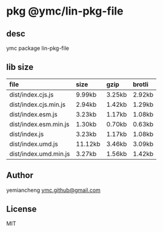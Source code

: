 # pkg @ymc/lin-pkg-file

## desc
ymc package lin-pkg-file

## lib size  
file | size | gzip | brotli
:---- | :---- | :---- | :----
dist/index.cjs.js | 9.99kb | 3.25kb | 2.92kb
dist/index.cjs.min.js | 2.94kb | 1.42kb | 1.29kb
dist/index.esm.js | 3.23kb | 1.17kb | 1.08kb
dist/index.esm.min.js | 1.30kb | 0.70kb | 0.63kb
dist/index.js | 3.23kb | 1.17kb | 1.08kb
dist/index.umd.js | 11.12kb | 3.46kb | 3.09kb
dist/index.umd.min.js | 3.27kb | 1.56kb | 1.42kb

## Author
yemiancheng <ymc.github@gmail.com>

## License
MIT